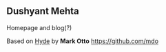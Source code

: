 ## Dushyant Mehta
Homepage and blog(?)

Based on  [Hyde](http://andhyde.com) by **Mark Otto** <https://github.com/mdo>


